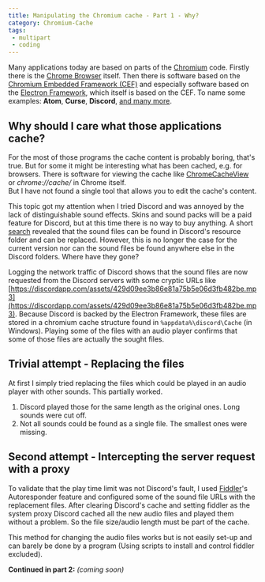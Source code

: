 ```yaml
---
title: Manipulating the Chromium cache - Part 1 - Why?
category: Chromium-Cache
tags:
 - multipart
 - coding
---
```


Many applications today are based on parts of the [Chromium](https://www.chromium.org/) code. Firstly there is the [Chrome Browser](https://www.google.com/chrome/) itself. Then there is software based on the [Chromium Embedded Framework (CEF)](https://bitbucket.org/chromiumembedded/) and especially software based on the [Electron Framework](http://electron.atom.io/), which itself is based on the CEF.
To name some examples: **Atom**, **Curse**, **Discord**, [and many more](http://electron.atom.io/apps/).


## Why should I care what those applications cache?
For the most of those programs the cache content is probably boring, that's true. But for some it might be interesting what has been cached, e.g. for browsers. There is software for viewing the cache like  [ChromeCacheView](http://www.nirsoft.net/utils/chrome_cache_view.html) or *chrome://cache/* in Chrome itself.  
But I have not found a single tool that allows you to edit the cache's content.

This topic got my attention when I tried Discord and was annoyed by the lack of distinguishable sound effects. Skins and sound packs will be a paid feature for Discord, but at this time there is no way to buy anything. A short  [search](https://www.reddit.com/r/discordapp/comments/3r5pnt/any_word_on_custom_sound_effects/) revealed that the sound files can be found in Discord's resource folder and can be replaced. However, this is no longer the case for the current version nor can the sound files be found anywhere else in the Discord folders. Where have they gone?

Logging the network traffic of Discord shows that the sound files are now requested from the Discord servers with some cryptic URLs like [https://discordapp.com/assets/429d09ee3b86e81a75b5e06d3fb482be.mp3](https://discordapp.com/assets/429d09ee3b86e81a75b5e06d3fb482be.mp3). Because Discord is backed by the Electron Framework, these files are stored in a chromium cache structure found in `%appdata%\discord\Cache` (in Windows). Playing some of the files with an audio player confirms that some of those files are actually the sought files.


## Trivial attempt - Replacing the files
At first I simply tried replacing the files which could be played in an audio player with other sounds. This partially worked.
1. Discord played those for the same length as the original ones. Long sounds were cut off.
2. Not all sounds could be found as a single file. The smallest ones were missing.


## Second attempt - Intercepting the server request with a proxy
To validate that the play time limit was not Discord's fault, I used [Fiddler](http://www.telerik.com/fiddler)'s Autoresponder feature and configured some of the sound file URLs with the replacement files. After clearing Discord's cache and setting fiddler as the system proxy Discord cached all the new audio files and played them without a problem. So the file size/audio length must be part of the cache.

This method for changing the audio files works but is not easily set-up and can barely be done by a program (Using scripts to install and control fiddler excluded).


**Continued in part 2:** *(coming soon)*









